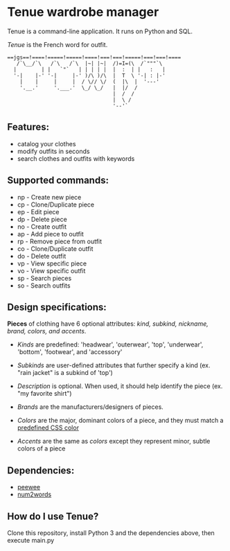 # Tenue wardrobe manager

Tenue is a command-line application. It runs on Python and SQL.

*Tenue* is the French word for outfit.

    ==jgs==!====!=====!=====!====!===!===!=====!===!===!====
       /`\__/`\   /`\   /`\  |~| |~|  /)=I=(\  /`"""`\
      |        | |   `"`   | | | | |  |  :  | |   :   |
      '-|    |-' '-|     |-' )/\ )/\  |  T  \ '-| : |-'
        |    |     |     |  / \// \/  (  |\  |  '---'
        '.__.'     '.___.'  \_/ \_/   |  |/  /
                                      |  /  /
                                      |  \ /
                                      '--'`

## Features:
* catalog your clothes
* modify outfits in seconds
* search clothes and outfits with keywords

## Supported commands:
- np - Create new piece
- cp - Clone/Duplicate piece
- ep - Edit piece
- dp - Delete piece
- no - Create outfit
- ap - Add piece to outfit
- rp - Remove piece from outfit
- co - Clone/Duplicate outfit
- do - Delete outfit
- vp - View specific piece
- vo - View specific outfit
- sp - Search pieces
- so - Search outfits

## Design specifications:
**Pieces** of clothing have 6 optional attributes: *kind, subkind, nickname, brand, colors, and accents*.

- *Kinds* are predefined: 'headwear', 'outerwear', 'top', 'underwear', 'bottom', 'footwear', and 'accessory'

- *Subkinds* are user-defined attributes that further specify a kind (ex. "rain jacket" is a subkind of 'top')

- *Description* is optional. When used, it should help identify the piece (ex. "my favorite shirt")

- *Brands* are the manufacturers/designers of pieces.

- *Colors* are the major, dominant colors of a piece, and they must match a [predefined CSS color](https://matplotlib.org/3.1.0/_images/sphx_glr_named_colors_003.png) 

- *Accents* are the same as *colors* except they represent minor, subtle colors of a piece 

## Dependencies:
* [peewee](https://github.com/coleifer/peewee)
* [num2words](https://pypi.org/project/num2words/)

## How do I use Tenue?

Clone this repository, install Python 3 and the dependencies above, then execute main.py
